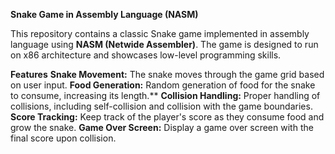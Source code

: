 **Snake Game in Assembly Language (NASM)**

This repository contains a classic Snake game implemented in assembly language using **NASM (Netwide Assembler)**. The game is designed to run on x86 architecture and showcases low-level programming skills.

**Features**
**Snake Movement:** The snake moves through the game grid based on user input.
**Food Generation:** Random generation of food for the snake to consume, increasing its length.**
**Collision Handling:** Proper handling of collisions, including self-collision and collision with the game boundaries.
**Score Tracking:** Keep track of the player's score as they consume food and grow the snake.
**Game Over Screen:** Display a game over screen with the final score upon collision.
